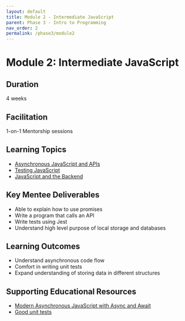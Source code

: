 ```yaml
---
layout: default
title: Module 2 - Intermediate JavaScript
parent: Phase 3 - Intro to Programming
nav_order: 2
permalink: /phase3/module2
---
```


# Module 2: Intermediate JavaScript

## Duration

4 weeks

## Facilitation

1-on-1 Mentorship sessions

## Learning Topics

- <a href="https://www.theodinproject.com/paths/full-stack-javascript/courses/javascript#asynchronous-javascript-and-apis" target="_blank">Asynchronous JavaScript and APIs</a>
- <a href="https://www.theodinproject.com/paths/full-stack-javascript/courses/javascript#testing-javascript" target="_blank">Testing JavaScript</a>
- <a href="https://www.theodinproject.com/paths/full-stack-javascript/courses/javascript#javascript-and-the-backend" target="_blank">JavaScript and the Backend</a>

## Key Mentee Deliverables

- Able to explain how to use promises
- Write a program that calls an API
- Write tests using Jest
- Understand high level purpose of local storage and databases

## Learning Outcomes

- Understand asynchronous code flow
- Comfort in writing unit tests
- Expand understanding of storing data in different structures

## Supporting Educational Resources

- <a href="https://nodejs.dev/learn/modern-asynchronous-javascript-with-async-and-await" target="_blank">Modern Asynchronous JavaScript with Async and Await</a>
- <a href="https://leanylabs.com/blog/good-unit-tests/" target="_blank">Good unit tests</a>
